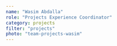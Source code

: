 ```yaml
---
name: "Wasim Abdalla"
role: "Projects Experience Coordinator"
category: projects
filter: "projects"
photo: "team-projects-wasim"
---
```

